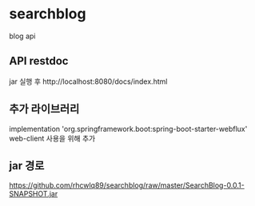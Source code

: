 # searchblog
blog api

## API restdoc
jar 실행 후
http://localhost:8080/docs/index.html

## 추가 라이브러리
implementation 'org.springframework.boot:spring-boot-starter-webflux'
web-client 사용을 위해 추가

## jar 경로
https://github.com/rhcwlq89/searchblog/raw/master/SearchBlog-0.0.1-SNAPSHOT.jar